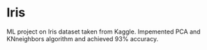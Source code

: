 # Iris

ML project on Iris dataset taken from Kaggle. Impemented PCA and KNneighbors algorithm and achieved 93% accuracy.

